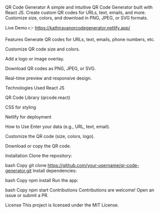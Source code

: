QR Code Generator
A simple and intuitive QR Code Generator built with React JS. Create custom QR codes for URLs, text, emails, and more. Customize size, colors, and download in PNG, JPEG, or SVG formats.

Live Demo
👉 https://kathiravanqrcodegenerator.netlify.app/

Features
Generate QR codes for URLs, text, emails, phone numbers, etc.

Customize QR code size and colors.

Add a logo or image overlay.

Download QR codes as PNG, JPEG, or SVG.

Real-time preview and responsive design.

Technologies Used
React JS

QR Code Library (qrcode.react)

CSS for styling

Netlify for deployment

How to Use
Enter your data (e.g., URL, text, email).

Customize the QR code (size, colors, logo).

Download or copy the QR code.

Installation
Clone the repository:

bash
Copy
git clone https://github.com/your-username/qr-code-generator.git
Install dependencies:

bash
Copy
npm install
Run the app:

bash
Copy
npm start
Contributions
Contributions are welcome! Open an issue or submit a PR.

License
This project is licensed under the MIT License.
